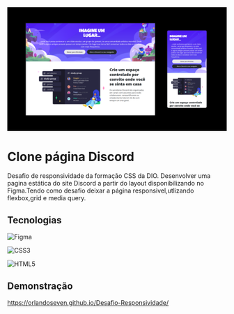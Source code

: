 <img src="./assets/img/cloneDiscord.png"/>

# Clone página Discord
Desafio de responsividade da formação CSS da DIO.
Desenvolver uma pagina estática do site Discord a partir do layout disponibilizando no Figma.Tendo como desafio deixar a página responsivel,utlizando flexbox,grid e media query.


## Tecnologias
![Figma](https://img.shields.io/badge/figma-%23F24E1E.svg?style=for-the-badge&logo=figma&logoColor=white)

![CSS3](https://img.shields.io/badge/css3-%231572B6.svg?style=for-the-badge&logo=css3&logoColor=white)

![HTML5](https://img.shields.io/badge/html5-%23E34F26.svg?style=for-the-badge&logo=html5&logoColor=white)
## Demonstração

https://orlandoseven.github.io/Desafio-Responsividade/

